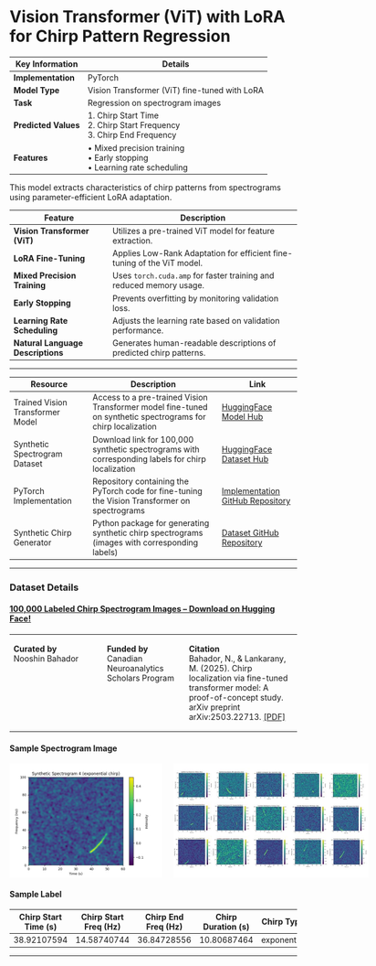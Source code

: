 # Vision Transformer (ViT) with LoRA for Chirp Pattern Regression

| Key Information         | Details                                                                 |
|-------------------------|-------------------------------------------------------------------------|
| **Implementation**      | PyTorch                                                                |
| **Model Type**          | Vision Transformer (ViT) fine-tuned with LoRA                          |
| **Task**                | Regression on spectrogram images                                       |
| **Predicted Values**    | 1. Chirp Start Time<br>2. Chirp Start Frequency<br>3. Chirp End Frequency |
| **Features**            | • Mixed precision training<br>• Early stopping<br>• Learning rate scheduling |

This model extracts characteristics of chirp patterns from spectrograms using parameter-efficient LoRA adaptation.


| Feature                      | Description                                                                 |
|------------------------------|-----------------------------------------------------------------------------|
| **Vision Transformer (ViT)** | Utilizes a pre-trained ViT model for feature extraction.                   |
| **LoRA Fine-Tuning**         | Applies Low-Rank Adaptation for efficient fine-tuning of the ViT model.    |
| **Mixed Precision Training** | Uses `torch.cuda.amp` for faster training and reduced memory usage.        |
| **Early Stopping**           | Prevents overfitting by monitoring validation loss.                        |
| **Learning Rate Scheduling** | Adjusts the learning rate based on validation performance.                 |
| **Natural Language Descriptions** | Generates human-readable descriptions of predicted chirp patterns.    |

---

| Resource | Description | Link |
|----------|-------------|------|
| Trained Vision Transformer Model | Access to a pre-trained Vision Transformer model fine-tuned on synthetic spectrograms for chirp localization | [HuggingFace Model Hub](https://huggingface.co/nubahador/Fine_Tuned_Transformer_Model_for_Chirp_Localization/tree/main) |
| Synthetic Spectrogram Dataset | Download link for 100,000 synthetic spectrograms with corresponding labels for chirp localization | [HuggingFace Dataset Hub](https://huggingface.co/datasets/nubahador/ChirpLoc100K___A_Synthetic_Spectrogram_Dataset_for_Chirp_Localization/tree/main) |
| PyTorch Implementation | Repository containing the PyTorch code for fine-tuning the Vision Transformer on spectrograms | [Implementation GitHub Repository](https://github.com/nbahador/Train_Spectrogram_Transformer) |
| Synthetic Chirp Generator | Python package for generating synthetic chirp spectrograms (images with corresponding labels) | [Dataset GitHub Repository](https://github.com/nbahador/chirp_spectrogram_generator) |

---

### Dataset Details

#### [100,000 Labeled Chirp Spectrogram Images – Download on Hugging Face!](https://huggingface.co/datasets/nubahador/ChirpLoc100K___A_Synthetic_Spectrogram_Dataset_for_Chirp_Localization/blob/main/README.md)

<table>
<tr>
<td style="vertical-align: top; width: 25%">
  
**Curated by**  
Nooshin Bahador

</td>
<td style="vertical-align: top; width: 20%">
  
**Funded by**  
Canadian Neuroanalytics Scholars Program

</td>
<td style="vertical-align: top; width: 30%">
  
**Citation**  
Bahador, N., & Lankarany, M. (2025). Chirp localization via fine-tuned transformer model: A proof-of-concept study. arXiv preprint arXiv:2503.22713. [[PDF]](https://arxiv.org/pdf/2503.22713)

</td>
</tr>
</table>

#### Sample Spectrogram Image

<div style="display: flex; justify-content: space-between; gap: 20px;">
    <img src="https://github.com/nbahador/chirp_spectrogram_generator/blob/main/Usage_Example/spectrogram_4.png" alt="Sample Generated Spectrogram" width="300" height="200" />
    <img src="https://github.com/nbahador/chirp_spectrogram_generator/blob/main/Usage_Example/Samples.jpg" alt="Sample Generated Spectrograms" width="400" height="200" />
</div>

#### Sample Label

| Chirp Start Time (s) | Chirp Start Freq (Hz) | Chirp End Freq (Hz) | Chirp Duration (s) | Chirp Type   |
|----------------------|-----------------------|---------------------|--------------------|--------------|
| 38.92107594          | 14.58740744           | 36.84728556         | 10.80687464        | exponential  |

---
